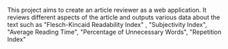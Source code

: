 This project aims to create an article reviewer as a web application. It reviews different aspects of the article and outputs various data about the text such as "Flesch-Kincaid Readability Index" , "Subjectivity Index", "Average Reading Time", "Percentage of Unnecessary Words", "Repetition Index"
